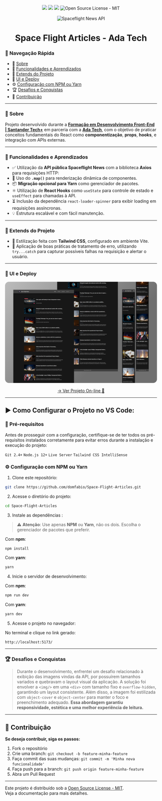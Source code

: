 <div align="center">
<img src="https://img.shields.io/static/v1?label=React&message=framework&color=61DAFB&style=for-the-badge&logo=react"/>
<img src="https://img.shields.io/static/v1?label=Tailwind&message=CSS&color=1DA9BB&style=for-the-badge&logo=tailwindcss"/>
<img src="http://img.shields.io/static/v1?label=STATUS&message=CONCLUIDO&color=GREEN&style=for-the-badge"/>
<img src="https://img.shields.io/badge/License-MIT-2ecc71?style=for-the-badge&logo=open-source-initiative&logoColor=white" alt="Open Source License - MIT">
</div>

<br>

<div align="center">
  <img src="https://www.spaceflightnewsapi.net/img/SNAPI_logo.png" alt="Spaceflight News API" width="120px"/>
</div>

<h1 align="center">Space Flight Articles - Ada Tech</h1>


### 🧭 Navegação Rápida

- 📝 [Sobre](#-sobre)
- 🔧 [Funcionalidades e Aprendizados](#-funcionalidades-e-aprendizados)
- 🧪 [Extends do Projeto](#-extends-do-projeto)
- 🚀 [UI e Deploy](#-ui-e-deploy)
- ⚙️ [Configuração com NPM ou Yarn](#️-configuração-com-npm-ou-yarn)
- 🏆 [Desafios e Conquistas](#-desafios-e-conquistas)
- 🤝 [Contribuição](#-contribuição)
---

### 📝 Sobre
Projeto desenvolvido durante a **[Formação em Desenvolvimento Front-End | Santander Tech+](https://www.santanderopenacademy.com/pt_br/index.html)** em parceria com a **[Ada Tech](https://ada.tech/)**, com o objetivo de praticar conceitos fundamentais do React como **componentização**, **props**, **hooks**, e integração com APIs externas.

---
### 🔧 Funcionalidades e Aprendizados

- ✅ Utilização da **API pública Spaceflight News** com a biblioteca **Axios** para requisições HTTP:
- 🔁 Uso do **`.map()`** para renderização dinâmica de componentes.
- 📦 **Migração opcional para Yarn** como gerenciador de pacotes.
- ⚛️ Utilização de **React Hooks** como `useState` para controle de estado e `useEffect` para chamadas à API.
- ⏳ Inclusão da dependência `react-loader-spinner` para exibir loading em requisições assíncronas.
- 💡 Estrutura escalável e com fácil manutenção.


---
### 🧪 Extends do Projeto

- 🎨 Estilização feita com **Tailwind CSS**, configurado em ambiente Vite.
- 🚨 Aplicação de boas práticas de tratamento de erro, utilizando `try...catch` para capturar possíveis falhas na requisição e alertar o usuário.

---

### 🚀 UI e Deploy
<div align="center">
<p >
  <img src="./public/screen.png" width="650px" alt="Captura de tela do projeto" style="border: none;">
</p>

[→ Ver Projeto On-line 🔗](https://space-flight-articles-puce.vercel.app/)

</div>

---

## ▶️ Como Configurar o Projeto no VS Code:

### 📌 Pré-requisitos
Antes de prosseguir com a configuração, certifique-se de ter todos os pré-requisitos instalados corretamente para evitar erros durante a instalação e execução do projeto:

`Git 2.4+` `Node.js 12+` `Live Server` `Tailwind CSS IntelliSense`


### ⚙️ Configuração com NPM ou Yarn

1. Clone este repositório:
```sh
git clone https://github.com/domfabio/Space-Flight-Articles.git
```

2. Acesse o diretório do projeto:
```sh
cd Space-Flight-Articles
```

3. Instale as dependências :
> ⚠️ **Atenção**: Use apenas **NPM** ou **Yarn**, não os dois. Escolha o gerenciador de pacotes que preferir.


Com **npm**:
```sh
npm install
```

Com **yarn**:
```sh
yarn
```

4. Inicie o servidor de desenvolvimento:

Com **npm**:
```sh
npm run dev
```

Com **yarn**:
```sh
yarn dev
```

5. Acesse o projeto no navegador:

No terminal e clique no link gerado:

```
http://localhost:5173/
```

---

### 🏆 Desafios e Conquistas

> Durante o desenvolvimento, enfrentei um desafio relacionado à exibição das imagens vindas da API, por possuírem tamanhos variados e quebravam o layout visual da aplicação.
A solução foi envolver a `<img/>` em uma `<div>` com tamanho fixo e `overflow-hidden`, garantindo um layout consistente. Além disso, a imagem foi estilizada com `object-cover` e `object-center` para manter o foco e preenchimento adequado. **Essa abordagem garantiu responsividade, estética e uma melhor experiência de leitura.**

---

## 🤝 Contribuição
**Se deseja contribuir, siga os passos:**
1. Fork o repositório
2. Crie uma branch: `git checkout -b feature-minha-feature`
3. Faça commit das suas mudanças: `git commit -m 'Minha nova funcionalidade'`
4. Faça push para a branch: `git push origin feature-minha-feature`
5. Abra um Pull Request

---

Este projeto é distribuído sob a [Open Source License - MIT](https://opensource.org/licenses/MIT). <br>Veja a documentação para mais detalhes.


